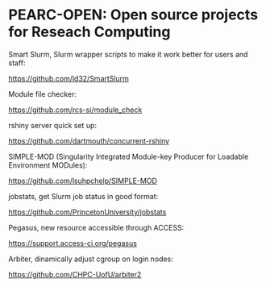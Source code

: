 # PEARC-OPEN: Open source projects for Reseach Computing

Smart Slurm, Slurm wrapper scripts to make it work better for users and staff:

https://github.com/ld32/SmartSlurm

Module file checker:

https://github.com/rcs-si/module_check

rshiny server quick set up:	

https://github.com/dartmouth/concurrent-rshiny

SIMPLE-MOD (Singularity Integrated Module-key Producer for Loadable Environment MODules):	

https://github.com/lsuhpchelp/SIMPLE-MOD

jobstats, get Slurm job status in good format:

https://github.com/PrincetonUniversity/jobstats

Pegasus, new resource accessible through ACCESS:

https://support.access-ci.org/pegasus

Arbiter, dinamically adjust cgroup on login nodes:

https://github.com/CHPC-UofU/arbiter2
